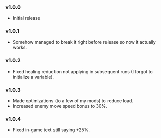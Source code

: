 ### v1.0.0
* Initial release

### v1.0.1
* Somehow managed to break it right before release so now it actually works.

### v1.0.2
* Fixed healing reduction not applying in subsequent runs (I forgot to initialize a variable).

### v1.0.3
* Made optimizations (to a few of my mods) to reduce load.
* Increased enemy move speed bonus to 30%.

### v1.0.4
* Fixed in-game text still saying +25%.
